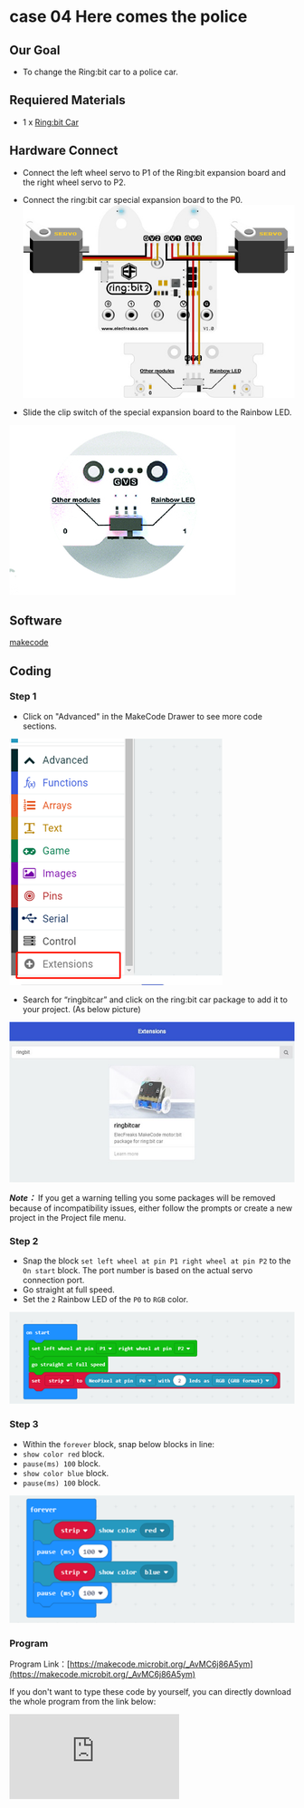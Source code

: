 # case 04 Here comes the police

## Our Goal

- To change the Ring:bit car to a police car.

## Requiered Materials

- 1 x [Ring:bit Car](https://shop.elecfreaks.com/products/elecfreaks-micro-bit-ring-bit-v2-car-kit-without-micro-bit-board?_pos=4&_sid=66ba68dec&_ss=r)

## Hardware Connect

- Connect the left wheel servo to P1 of the Ring:bit expansion board and the right wheel servo to P2.
- Connect the ring:bit car special expansion board to the P0.
![](./images/D5sFydb.jpg)

- Slide the clip switch of the special expansion board to the Rainbow LED.

![](./images/s3rVwxZ.jpg)

## Software

[makecode](https://makecode.microbit.org/#)

## Coding

### Step 1
- Click on "Advanced" in the MakeCode Drawer to see more code sections.

![](./images/2qCyzQ7.png)

- Search for “ringbitcar” and click on the ring:bit car package to add it to your project. (As below picture)

![](./images/1Wq2Mov.jpg)

***Note：*** If you get a warning telling you some packages will be removed because of incompatibility issues, either follow the prompts or create a new project in the Project file menu.

### Step 2

- Snap the block `set left wheel at pin P1 right wheel at pin P2` to the `On start` block. The port number is based on the actual servo connection port.
- Go straight at full speed.
- Set the `2` Rainbow LED of the `P0` to `RGB` color.

![](./images/J7eFoDN.png)

### Step 3

- Within the `forever` block, snap below blocks in line:
- `show color red` block.
- `pause(ms) 100` block.
- `show color blue` block.
- `pause(ms) 100` block.

![](./images/CqsUljq.png)


### Program

Program Link：[https://makecode.microbit.org/_AvMC6j86A5ym](https://makecode.microbit.org/_AvMC6j86A5ym)

If you don't want to type these code by yourself, you can directly download the whole program from the link below:

<div
    style={{
        position: 'relative',
        paddingBottom: '60%',
        overflow: 'hidden',
    }}
>
    <iframe
        src="https://makecode.microbit.org/_AvMC6j86A5ym"
        frameborder="0"
        sandbox="allow-popups allow-forms allow-scripts allow-same-origin"
        style={{
            position: 'absolute',
            width: '100%',
            height: '100%',
        }}
    />
</div>


## Result

- The car goes straigt at full speed at red and blue flash.

![](./images/E4XxlGK.jpg)

## Think

- How can you make youe car at yellow and white flash?

## Questions



## More Information
